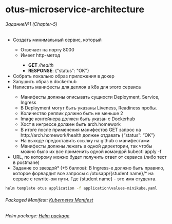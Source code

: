 # otus-microservice-architecture

###### Задание№1 (Chapter-5)

<ul>
<li>Создать минимальный сервис, который</li>
<ul>
    <li>Отвечает на порту 8000</li>
    <li>Имеет http-метод</li>
    <ul>
        <li><b>GET</b> <i>/health</i></li>
        <li><b>RESPONSE</b>: {"status": "OK"}</li>
    </ul>
</ul>
<li>Cобрать локально образ приложения в докер</li>
<li>Запушить образ в dockerhub</li>
<li>Написать манифесты для деплоя в k8s для этого сервиса</li>
<ul>
    <li>Манифесты должны описывать сущности Deployment, Service, Ingress</li>
    <li>В Deployment могут быть указаны Liveness, Readiness пробы.</li>
    <li>Количество реплик должно быть не меньше 2</li>
    <li>Image контейнера должен быть указан с Dockerhub</li>
    <li>Хост в ингрессе должен быть arch.homework</li>
    <li>В итоге после применения манифестов GET запрос на http://arch.homework/health должен отдавать {“status”: “OK”}</li>
    <li>На выходе предоставить ссылку на github c манифестами</li>
    <li>Манифесты должны лежать в одной директории, так чтобы можно было их все применить одной командой kubectl apply -f </li>
</ul>
    <li>URL, по которому можно будет получить ответ от сервиса (либо тест в postmanе)</li>
    <li>Задание со звездой* (+5 баллов): В Ingress-е должно быть правило, которое форвардит все запросы с /otusapp/{student name}/* на сервис с rewrite-ом пути. Где {student name} - это имя студента.</li>
</ul>

```cmd
helm template otus application -f application\values-minikube.yaml
```

###### Packaged Manifest: [Kubernetes Manifest](chapter5/homework/deployment/resource.yaml)
###### Helm package: [Helm package](/chapter5/homework/deployment/application)